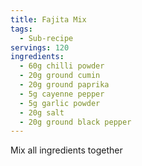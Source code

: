 ```yaml
---
title: Fajita Mix
tags:
  - Sub-recipe
servings: 120
ingredients:
  - 60g chilli powder
  - 20g ground cumin
  - 20g ground paprika
  - 5g cayenne pepper
  - 5g garlic powder
  - 20g salt
  - 20g ground black pepper
---
```

Mix all ingredients together
